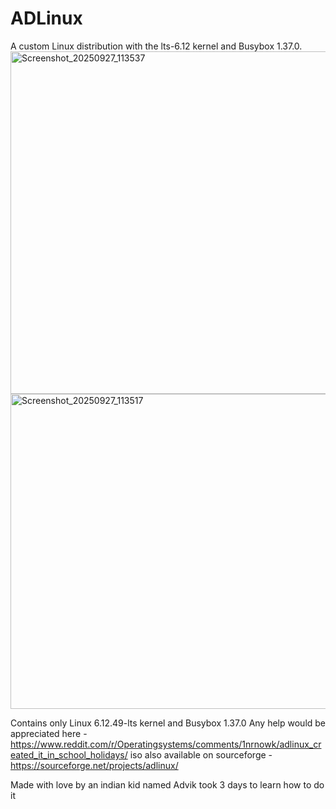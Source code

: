 # ADLinux
A custom Linux distribution with the lts-6.12 kernel and Busybox 1.37.0.
<img width="787" height="548" alt="Screenshot_20250927_113537" src="https://github.com/user-attachments/assets/71a48c9b-2c60-4df0-9223-91e4a95a2002" />
<img width="771" height="504" alt="Screenshot_20250927_113517" src="https://github.com/user-attachments/assets/30071187-abd4-4d4b-93e0-da2fa3c1b212" />

Contains only Linux 6.12.49-lts kernel and Busybox 1.37.0 
Any help would be appreciated here - https://www.reddit.com/r/Operatingsystems/comments/1nrnowk/adlinux_created_it_in_school_holidays/
iso also available on sourceforge - https://sourceforge.net/projects/adlinux/

Made with love by an indian kid named Advik 
took 3 days to learn how to do it
